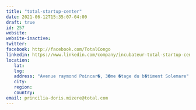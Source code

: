 ```yaml
---
title: "total-startup-center"
date: 2021-06-12T15:35:07-04:00
draft: true
id: 257
website: 
website-inactive: 
twitter: 
facebook: http://facebook.com/TotalCongo
linkedin: https://www.linkedin.com/company/incubateur-total-startup-center
location: 
   lat: 
   lng: 
   address: "Avenue raymond Poincar�, 3�me �tage du b�timent Solemare"
   city: 
   region: 
   country: 
email: princilia-doris.mizere@total.com
---
```


